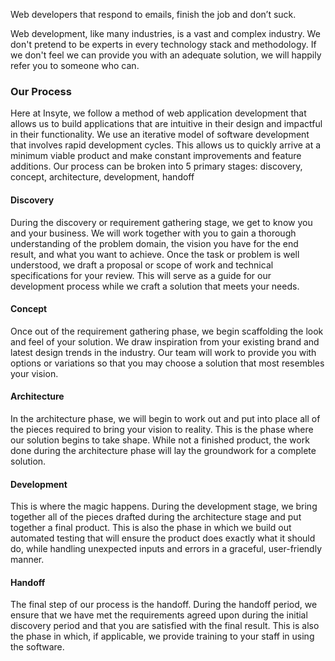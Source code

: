
Web developers that respond to emails, finish the job and don’t suck.

Web development, like many industries, is a vast and complex industry. We don't pretend to be experts in every technology stack and methodology. If we don't feel we can provide you with an adequate solution, we will happily refer you to someone who can.

### Our Process

Here at Insyte, we follow a method of web application development that allows us to build applications that are intuitive in their design and impactful in their functionality. We use an iterative model of software development that involves rapid development cycles. This allows us to quickly arrive at a minimum viable product and make constant improvements and feature additions. Our process can be broken into 5 primary stages: discovery, concept, architecture, development, handoff


#### Discovery

During the discovery or requirement gathering stage, we get to know you and your business. We will work together with you to gain a thorough understanding of the problem domain, the vision you have for the end result, and what you want to achieve. Once the task or problem is well understood, we draft a proposal or scope of work and technical specifications for your review. This will serve as a guide for our development process while we craft a solution that meets your needs.


#### Concept

Once out of the requirement gathering phase, we begin scaffolding the look and feel of your solution. We draw inspiration from your existing brand and latest design trends in the industry. Our team will work to provide you with options or variations so that you may choose a solution that most resembles your vision.


#### Architecture

In the architecture phase, we will begin to work out and put into place all of the pieces required to bring your vision to reality. This is the phase where our solution begins to take shape. While not a finished product, the work done during the architecture phase will lay the groundwork for a complete solution.


#### Development

This is where the magic happens. During the development stage, we bring together all of the pieces drafted during the architecture stage and put together a final product. This is also the phase in which we build out automated testing that will ensure the product does exactly what it should do, while handling unexpected inputs and errors in a graceful, user-friendly manner.


#### Handoff

The final step of our process is the handoff. During the handoff period, we ensure that we have met the requirements agreed upon during the initial discovery period and that you are satisfied with the final result. This is also the phase in which, if applicable, we provide training to your staff in using the software.
